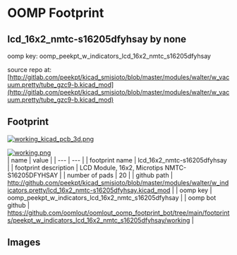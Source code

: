 # OOMP Footprint  
## lcd_16x2_nmtc-s16205dfyhsay  by none  
  
oomp key: oomp_peekpt_w_indicators_lcd_16x2_nmtc_s16205dfyhsay  
  
source repo at: [http://gitlab.com/peekpt/kicad_smisioto/blob/master/modules/walter/w_vacuum.pretty/tube_gzc9-b.kicad_mod](http://gitlab.com/peekpt/kicad_smisioto/blob/master/modules/walter/w_vacuum.pretty/tube_gzc9-b.kicad_mod)  
## Footprint  
  
[![working_kicad_pcb_3d.png](working_kicad_pcb_3d_600.png)](working_kicad_pcb_3d.png)  
  
[![working.png](working_600.png)](working.png)  
| name | value | 
| --- | --- | 
| footprint name | lcd_16x2_nmtc-s16205dfyhsay | 
| footprint description | LCD Module, 16x2, Microtips NMTC-S16205DFYHSAY | 
| number of pads | 20 | 
| github path | http://github.com/peekpt/kicad_smisioto/blob/master/modules/walter/w_indicators.pretty/lcd_16x2_nmtc-s16205dfyhsay.kicad_mod | 
| oomp key | oomp_peekpt_w_indicators_lcd_16x2_nmtc_s16205dfyhsay | 
| oomp bot github | https://github.com/oomlout/oomlout_oomp_footprint_bot/tree/main/footprints/peekpt_w_indicators_lcd_16x2_nmtc_s16205dfyhsay/working | 
## Images  
